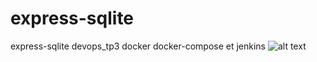 # express-sqlite

express-sqlite devops_tp3 docker docker-compose et jenkins
![alt text](https://github.com/[username]/[reponame]/blob/[branch]/image.jpg?raw=true)
